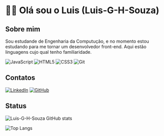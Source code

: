# 👋🏼 Olá sou o Luis (Luis-G-H-Souza)

## Sobre mim
Sou estudande de Engenharia da Computução, e no momento estou estudando para me tornar um desenvolvedor front-end. Aqui estão linguagens cujo qual tenho familiaridade.

![JavaScript](https://img.shields.io/badge/JavaScript-F7DF1E?style=for-the-badge&logo=javascript&logoColor=white)
![HTML5](https://img.shields.io/badge/HTML5-E44C10?style=for-the-badge&logo=html5&logoColor=white)
![CSS3](https://img.shields.io/badge/CSS3-264CE4?style=for-the-badge&logo=css3&logoColor=wj=hite)
![Git](https://img.shields.io/badge/GIT-E44C30?style=for-the-badge&logo=git&logoColor=white)
## Contatos
[![LinkedIn](https://img.shields.io/badge/LinkedIn-0077B5?style=for-the-badge&logo=linkedin&logoColor=white)](https://www.linkedin.com/in/luis-souza-b15703215/)
[![GitHub](https://img.shields.io/badge/GitHub-100000?style=for-the-badge&logo=github&logoColor=white)](https://github.com/Luis-G-H-Souza)

## Status

![Luis-G-H-Souza GitHub stats](https://github-readme-stats.vercel.app/api?username=Luis-G-H-Souza&theme=great-gatsby&show_icons=true)

![Top Langs](https://github-readme-stats-git-masterrstaa-rickstaa.vercel.app/api/top-langs/?username=Luis-G-H-Souza&bg_color=000&border_color=30A3DC&title_color=ffa500&text_color=ffa500)
